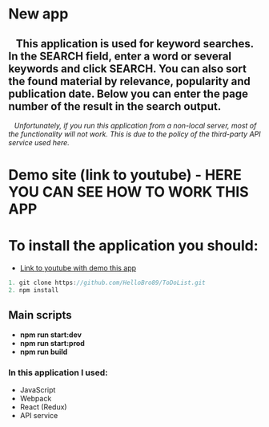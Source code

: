 # New app

## &nbsp;&nbsp; This application is used for keyword searches. In the SEARCH field, enter a word or several keywords and click SEARCH. You can also sort the found material by relevance, popularity and publication date. Below you can enter the page number of the result in the search output.

&nbsp;&nbsp; _Unfortunately, if you run this application from a non-local server, most of the functionality will not work. This is due to the policy of the third-party API service used here._

# Demo site (link to youtube) - HERE YOU CAN SEE HOW TO WORK THIS APP

# To install the application you should:

- [Link to youtube with demo this app](https://www.youtube.com/watch?v=vOdVmTEL0BM)

```javascript
1. git clone https://github.com/HelloBro89/ToDoList.git
2. npm install
```

## Main scripts

- **npm run start:dev**
- **npm run start:prod**
- **npm run build**

### In this application I used:

- JavaScript
- Webpack
- React (Redux)
- API service
